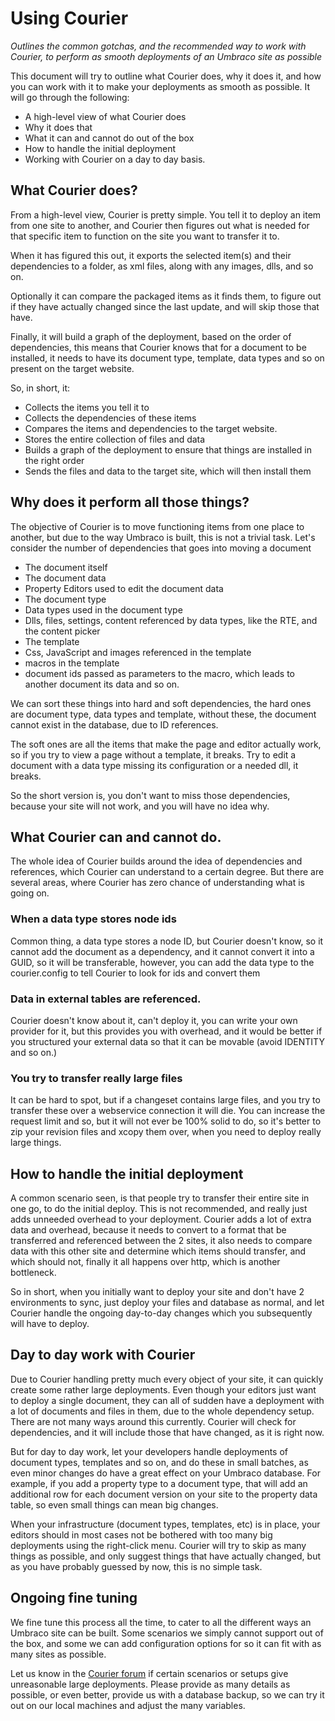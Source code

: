 # Using Courier

_Outlines the common gotchas, and the recommended way to work with Courier, to perform as smooth deployments of an Umbraco site as possible_

This document will try to outline what Courier does, why it does it, and how you can work with it to make your deployments as smooth as possible.
It will go through the following: 

- A high-level view of what Courier does
- Why it does that
- What it can and cannot do out of the box
- How to handle the initial deployment
- Working with Courier on a day to day basis.


## What Courier does?
From a high-level view, Courier is pretty simple. You tell it to deploy an item from one site to another, and Courier then figures out what is needed
for that specific item to function on the site you want to transfer it to. 

When it has figured this out, it exports the selected item(s) and their dependencies to a folder, as xml files, along with any images, dlls, and so on. 

Optionally it can compare the packaged items as it finds them, to figure out if they have actually changed since the last update, and will skip those that have. 

Finally, it will build a graph of the deployment, based on the order of dependencies, this means that Courier knows that for a document to be installed, it needs to have its document type, template, data types and so on present on the target website. 

So, in short, it:

- Collects the items you tell it to
- Collects the dependencies of these items 
- Compares the items and dependencies to the target website. 
- Stores the entire collection of files and data
- Builds a graph of the deployment to ensure that things are installed in the right order
- Sends the files and data to the target site, which will then install them

## Why does it perform all those things? 
The objective of Courier is to move functioning items from one place to another, but due to the way Umbraco is built, this is not a trivial task.
Let's consider the number of dependencies that goes into moving a document

- The document itself
- The document data
- Property Editors used to edit the document data
- The document type
- Data types used in the document type
- Dlls, files, settings, content referenced by data types, like the RTE, and the content picker
- The template
- Css, JavaScript and images referenced in the template
- macros in the template
- document ids passed as parameters to the macro, which leads to another document its data and so on.

We can sort these things into hard and soft dependencies, the hard ones are document type, data types and template, without these, the document
cannot exist in the database, due to ID references. 

The soft ones are all the items that make the page and editor actually work, so if you try to view a page without a template, it breaks. Try to edit a document with a data type missing its configuration or a needed dll, it breaks. 

So the short version is, you don't want to miss those dependencies, because your site will not work, and you will have no idea why. 

## What Courier can and cannot do.
The whole idea of Courier builds around the idea of dependencies and references, which Courier can understand to a certain degree.
But there are several areas, where Courier has zero chance of understanding what is going on. 

### When a data type stores node ids
Common thing, a data type stores a node ID, but Courier doesn't know, so it cannot add the document as a dependency, and it cannot convert it into
a GUID, so it will be transferable, however, you can add the data type to the courier.config to tell Courier to look for ids and convert them

### Data in external tables are referenced.
Courier doesn't know about it, can't deploy it, you can write your own provider for it, but this provides you with overhead, and it would
be better if you structured your external data so that it can be movable (avoid IDENTITY and so on.)

### You try to transfer really large files
It can be hard to spot, but if a changeset contains large files, and you try to transfer these over a webservice connection
it will die. You can increase the request limit and so, but it will not ever be 100% solid to do, so it's better to zip your
revision files and xcopy them over, when you need to deploy really large things.


## How to handle the initial deployment
A common scenario seen, is that people try to transfer their entire site in one go, to do the initial deploy. This is not recommended, and really just adds
unneeded overhead to your deployment. Courier adds a lot of extra data and overhead, because it needs to convert to a format that be transferred and
referenced between the 2 sites, it also needs to compare data with this other site and determine which items should transfer, and which should not, finally it
all happens over http, which is another bottleneck.

So in short, when you initially want to deploy your site and don't have 2 environments to sync, just deploy your files and database as normal, and let Courier handle the ongoing day-to-day changes which you subsequently will have to deploy. 


## Day to day work with Courier
Due to Courier handling pretty much every object of your site, it can quickly create some rather large deployments. Even though your editors just want to deploy a single document, they can all of sudden have a deployment with a lot of documents and files in them, due to the whole dependency setup. There are not many ways around this currently. Courier will check for dependencies, and it will include those that have changed, as it is right now. 

But for day to day work, let your developers handle deployments of document types, templates and so on, and do these in small batches, as even minor changes do have a great effect on your Umbraco database. For example, if you add a property type to a document type, that will add an additional row for each document version on your site to the property data table, so even small things can mean big changes.

When your infrastructure (document types, templates, etc) is in place, your editors should in most cases not be bothered with too many big deployments using the right-click menu. Courier will try to skip as many things as possible, and only suggest things that have actually changed, but as you have probably guessed by now, this is no simple task. 

## Ongoing fine tuning
We fine tune this process all the time, to cater to all the different ways an Umbraco site can be built. Some scenarios we simply cannot support out of the box, and some we can add configuration options for so it can fit with as many sites as possible. 

Let us know in the [Courier forum](https://our.umbraco.com/forum/umbraco-courier/) if certain scenarios or setups give unreasonable large deployments. Please provide as many details as possible, or even better, provide us with a database backup, so we can try it out on our local machines and adjust the many variables. 


